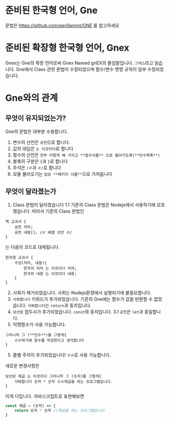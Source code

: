 # 준비된 한국형 언어, Gne
문법은 https://github.com/perillamint/GNE 를 참고하세요
# 준비된 확장형 한국형 언어, Gnex
Gnex는 Gne의 확장 언어로써 Gnex Named gnEX의 줄임말입니다. `그넥스`라고 읽습니다. Gne에서 Class 관련 문법이 수정되었으며 함수/변수 명명 규칙이 일부 수정되었습니다.
# Gne와의 관계
## 무엇이 유지되었는가?
Gne의 문법은 대부분 수용합니다.
1. 변수의 선언은 `공천`으로 합니다.
2. 값의 대입은 `는 이것이다`로 합니다
3. 함수의 선언은 `전부 이렇게 해 가지고 **함수이름** 으로 들어가도록(**인수목록**)`
4. 블록의 구분은 `{`과 `}`로 합니다
5. 주석은 `/ㄹ`과 `ㄹ/`로 합니다
6. 모듈 불러오기는 `입당 **패키지 이름**`으로 가져옵니다

## 무엇이 달라졌는가
1. Class 문법이 달라졌습니다
1.1 기존의 Class 문법은 Nodejs에서 사용하기에 모호했습니다. 따라서 기존의 Class 문법인
```
책 교과서 {
	공천 저자;
	공천 내용[]; /ㄹ 배열 선언 ㄹ/
}
```
는 다음의 코드로 대체됩니다.
```
한국형 교과서 {
    구성(저자, 내용){
        한국의 저자 는 이것이다 저자;
        한국의 내용 는 이것이다 내용;
    }
}
```
2. 사회가 제거되었습니다. 사회는 Nodejs환경에서 실행되기에 불필요합니다.
3. `사퇴합니다` 키워드가 추가되었습니다. 기존의 Gne에는 함수가 값을 반환할 수 없었습니다. `사퇴합니다`는 `return`과 동치입니다.
3. `당선된` 접두사가 추가되었습니다. `const`와 동치입니다. 
3.1 `공천`은 `let`과 동일합니다.
4. 익명함수가 사용 가능합니다.
```
그러니까 그 (**인수**)를 그렇게{
    ㄹㄹ여기에 함수를 작성한다고 생각합니다
}
```
5. 줄별 주석이 추가되었습니다! `ㄹㄹ`로 사용 가능합니다.

새로운 변경사항은
```
당선된 제곱 는 이것이다 그러니까 그 (숫자)를 그렇게{
    사퇴합니다 숫자 * 숫자 ㄹㄹ제곱을 하는 프로그램입니다.
}
```
이게 다입니다. 자바스크립트로 표현해보면
```javascript
const 제곱 = (숫자) => {
    return 숫자 * 숫자 //제곱을 하는 프로그램입니다.
}
```
